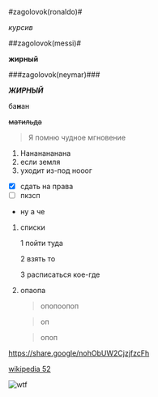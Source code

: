 #zagolovok(ronaldo)#

*курсив*

##zagolovok(messi)#

**жирный**

###zagolovok(neymar)###

***ЖИРНЫЙ***

ба**н**ан

~~матильда~~

> Я помню чудное мгновение

1. Нананананана
2. если земля
3. уходит из-под нооог

- [x] сдать на права
- [ ] пкзсп

* ну а че

1. списки
   
    1 пойти туда

    2 взять то

    3 расписаться кое-где

1. опаопа

    >опопоопоп

    >оп

    >опоп

<https://share.google/nohObUW2CjzjfzcFh>

[wikipedia 52](https://share.google/nohObUW2CjzjfzcFh)

![wtf](https://share.google/images/8eybchjEFkGJUC3Af)

